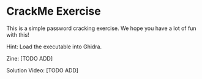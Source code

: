 # CrackMe Exercise

This is a simple password cracking exercise. We hope you have a lot of fun with this!

Hint: Load the executable into Ghidra.


Zine: [TODO ADD]

Solution Video: [TODO ADD]
